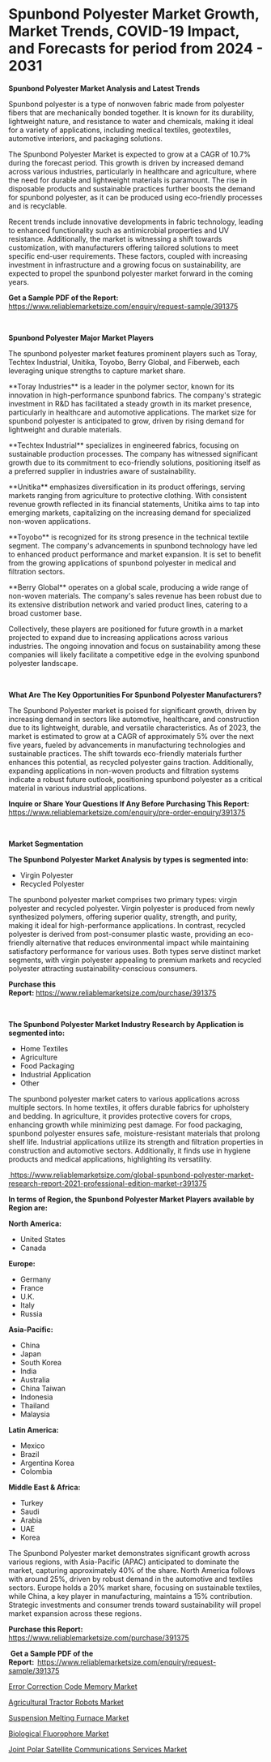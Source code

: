 <p><h1>Spunbond Polyester Market Growth, Market Trends, COVID-19 Impact, and Forecasts for period from 2024 - 2031</h1></p><p><strong>Spunbond Polyester Market Analysis and Latest Trends</strong></p>
<p><p>Spunbond polyester is a type of nonwoven fabric made from polyester fibers that are mechanically bonded together. It is known for its durability, lightweight nature, and resistance to water and chemicals, making it ideal for a variety of applications, including medical textiles, geotextiles, automotive interiors, and packaging solutions.</p><p>The Spunbond Polyester Market is expected to grow at a CAGR of 10.7% during the forecast period. This growth is driven by increased demand across various industries, particularly in healthcare and agriculture, where the need for durable and lightweight materials is paramount. The rise in disposable products and sustainable practices further boosts the demand for spunbond polyester, as it can be produced using eco-friendly processes and is recyclable. </p><p>Recent trends include innovative developments in fabric technology, leading to enhanced functionality such as antimicrobial properties and UV resistance. Additionally, the market is witnessing a shift towards customization, with manufacturers offering tailored solutions to meet specific end-user requirements. These factors, coupled with increasing investment in infrastructure and a growing focus on sustainability, are expected to propel the spunbond polyester market forward in the coming years.</p></p>
<p><strong>Get a Sample PDF of the Report:&nbsp;</strong> <a href="https://www.reliablemarketsize.com/enquiry/request-sample/391375?utm_campaign=1591&utm_medium=2&utm_source=Github&utm_content=ia&utm_term=26102024&utm_id=spunbond-polyester">https://www.reliablemarketsize.com/enquiry/request-sample/391375</a></p>
<p>&nbsp;</p>
<p><strong>Spunbond Polyester Major Market Players</strong></p>
<p><p>The spunbond polyester market features prominent players such as Toray, Techtex Industrial, Unitika, Toyobo, Berry Global, and Fiberweb, each leveraging unique strengths to capture market share. </p><p>**Toray Industries** is a leader in the polymer sector, known for its innovation in high-performance spunbond fabrics. The company's strategic investment in R&D has facilitated a steady growth in its market presence, particularly in healthcare and automotive applications. The market size for spunbond polyester is anticipated to grow, driven by rising demand for lightweight and durable materials.</p><p>**Techtex Industrial** specializes in engineered fabrics, focusing on sustainable production processes. The company has witnessed significant growth due to its commitment to eco-friendly solutions, positioning itself as a preferred supplier in industries aware of sustainability.</p><p>**Unitika** emphasizes diversification in its product offerings, serving markets ranging from agriculture to protective clothing. With consistent revenue growth reflected in its financial statements, Unitika aims to tap into emerging markets, capitalizing on the increasing demand for specialized non-woven applications.</p><p>**Toyobo** is recognized for its strong presence in the technical textile segment. The company's advancements in spunbond technology have led to enhanced product performance and market expansion. It is set to benefit from the growing applications of spunbond polyester in medical and filtration sectors.</p><p>**Berry Global** operates on a global scale, producing a wide range of non-woven materials. The company's sales revenue has been robust due to its extensive distribution network and varied product lines, catering to a broad customer base.</p><p>Collectively, these players are positioned for future growth in a market projected to expand due to increasing applications across various industries. The ongoing innovation and focus on sustainability among these companies will likely facilitate a competitive edge in the evolving spunbond polyester landscape.</p></p>
<p>&nbsp;</p>
<p><strong>What Are The Key Opportunities For Spunbond Polyester Manufacturers?</strong></p>
<p><p>The Spunbond Polyester market is poised for significant growth, driven by increasing demand in sectors like automotive, healthcare, and construction due to its lightweight, durable, and versatile characteristics. As of 2023, the market is estimated to grow at a CAGR of approximately 5% over the next five years, fueled by advancements in manufacturing technologies and sustainable practices. The shift towards eco-friendly materials further enhances this potential, as recycled polyester gains traction. Additionally, expanding applications in non-woven products and filtration systems indicate a robust future outlook, positioning spunbond polyester as a critical material in various industrial applications.</p></p>
<p><strong>Inquire or Share Your Questions If Any Before Purchasing This Report:</strong> <a href="https://www.reliablemarketsize.com/enquiry/pre-order-enquiry/391375?utm_campaign=1591&utm_medium=2&utm_source=Github&utm_content=ia&utm_term=26102024&utm_id=spunbond-polyester">https://www.reliablemarketsize.com/enquiry/pre-order-enquiry/391375</a></p>
<p>&nbsp;</p>
<p><strong>Market Segmentation</strong></p>
<p><strong>The Spunbond Polyester Market Analysis by types is segmented into:</strong></p>
<p><ul><li>Virgin Polyester</li><li>Recycled Polyester</li></ul></p>
<p><p>The spunbond polyester market comprises two primary types: virgin polyester and recycled polyester. Virgin polyester is produced from newly synthesized polymers, offering superior quality, strength, and purity, making it ideal for high-performance applications. In contrast, recycled polyester is derived from post-consumer plastic waste, providing an eco-friendly alternative that reduces environmental impact while maintaining satisfactory performance for various uses. Both types serve distinct market segments, with virgin polyester appealing to premium markets and recycled polyester attracting sustainability-conscious consumers.</p></p>
<p><strong>Purchase this Report:&nbsp;</strong><a href="https://www.reliablemarketsize.com/purchase/391375?utm_campaign=1591&utm_medium=2&utm_source=Github&utm_content=ia&utm_term=26102024&utm_id=spunbond-polyester">https://www.reliablemarketsize.com/purchase/391375</a></p>
<p>&nbsp;</p>
<p><strong>The Spunbond Polyester Market Industry Research by Application is segmented into:</strong></p>
<p><ul><li>Home Textiles</li><li>Agriculture</li><li>Food Packaging</li><li>Industrial Application</li><li>Other</li></ul></p>
<p><p>The spunbond polyester market caters to various applications across multiple sectors. In home textiles, it offers durable fabrics for upholstery and bedding. In agriculture, it provides protective covers for crops, enhancing growth while minimizing pest damage. For food packaging, spunbond polyester ensures safe, moisture-resistant materials that prolong shelf life. Industrial applications utilize its strength and filtration properties in construction and automotive sectors. Additionally, it finds use in hygiene products and medical applications, highlighting its versatility.</p></p>
<p><a href="https://www.reliablemarketsize.com/global-spunbond-polyester-market-research-report-2021-professional-edition-market-r391375?utm_campaign=1591&utm_medium=2&utm_source=Github&utm_content=ia&utm_term=26102024&utm_id=spunbond-polyester">&nbsp;https://www.reliablemarketsize.com/global-spunbond-polyester-market-research-report-2021-professional-edition-market-r391375</a></p>
<p><strong>In terms of Region, the Spunbond Polyester Market Players available by Region are:</strong></p>
<p>
    <p> <strong> North America: </strong>
        <ul>
            <li>United States</li>
            <li>Canada</li>
        </ul>
        </p> 
    <p> <strong> Europe: </strong>
        <ul>
            <li>Germany</li>
            <li>France</li>
            <li>U.K.</li>
            <li>Italy</li>
            <li>Russia</li>
        </ul>
        </p> 
    <p> <strong> Asia-Pacific: </strong>
        <ul>
            <li>China</li>
            <li>Japan</li>
            <li>South Korea</li>
            <li>India</li>
            <li>Australia</li>
            <li>China Taiwan</li>
            <li>Indonesia</li>
            <li>Thailand</li>
            <li>Malaysia</li>
        </ul>
        </p> 
    <p> <strong> Latin America: </strong>
        <ul>
            <li>Mexico</li>
            <li>Brazil</li>
            <li>Argentina Korea</li>
            <li>Colombia</li>
        </ul>
        </p> 
    <p> <strong> Middle East & Africa: </strong>
        <ul>
            <li>Turkey</li>
            <li>Saudi</li>
            <li>Arabia</li>
            <li>UAE</li>
            <li>Korea</li>
        </ul>
    </p>
    </p>
<p><p>The Spunbond Polyester market demonstrates significant growth across various regions, with Asia-Pacific (APAC) anticipated to dominate the market, capturing approximately 40% of the share. North America follows with around 25%, driven by robust demand in the automotive and textiles sectors. Europe holds a 20% market share, focusing on sustainable textiles, while China, a key player in manufacturing, maintains a 15% contribution. Strategic investments and consumer trends toward sustainability will propel market expansion across these regions.</p></p>
<p><strong>Purchase this Report: </strong><a href="https://www.reliablemarketsize.com/purchase/391375?utm_campaign=1591&utm_medium=2&utm_source=Github&utm_content=ia&utm_term=26102024&utm_id=spunbond-polyester">https://www.reliablemarketsize.com/purchase/391375</a></p>
<p>&nbsp;<strong>Get a Sample PDF of the Report:&nbsp;&nbsp;</strong><a href="https://www.reliablemarketsize.com/enquiry/request-sample/391375?utm_campaign=1591&utm_medium=2&utm_source=Github&utm_content=ia&utm_term=26102024&utm_id=spunbond-polyester">https://www.reliablemarketsize.com/enquiry/request-sample/391375</a></p>
<p><strong></strong></p>
<p><p><a href="https://www.linkedin.com/pulse/error-correction-code-memory-market-size-growth-trends-statistics-x4qme?utm_campaign=1591&utm_medium=2&utm_source=Github&utm_content=ia&utm_term=26102024&utm_id=spunbond-polyester">Error Correction Code Memory Market</a></p><p><a href="https://www.linkedin.com/pulse/agricultural-tractor-robots-market-size-type-product-x1rde?utm_campaign=1591&utm_medium=2&utm_source=Github&utm_content=ia&utm_term=26102024&utm_id=spunbond-polyester">Agricultural Tractor Robots Market</a></p><p><a href="https://www.linkedin.com/pulse/decoding-suspension-melting-furnace-industry-dynamics-strategic-1ukue?utm_campaign=1591&utm_medium=2&utm_source=Github&utm_content=ia&utm_term=26102024&utm_id=spunbond-polyester">Suspension Melting Furnace Market</a></p><p><a href="https://www.linkedin.com/pulse/strategic-market-insights-navigating-global-biological-fluorophore-ff9je?utm_campaign=1591&utm_medium=2&utm_source=Github&utm_content=ia&utm_term=26102024&utm_id=spunbond-polyester">Biological Fluorophore Market</a></p><p><a href="https://www.linkedin.com/pulse/emerging-trends-joint-polar-satellite-communications-services-market-wmo5e?utm_campaign=1591&utm_medium=2&utm_source=Github&utm_content=ia&utm_term=26102024&utm_id=spunbond-polyester">Joint Polar Satellite Communications Services Market</a></p></p>